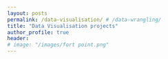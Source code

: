 ```yaml
---
layout: posts
permalink: /data-visualisation/ # /data-wrangling/
title: "Data Visualisation projects"
author_profile: true
header:
# image: "/images/fort point.png"
---
```



